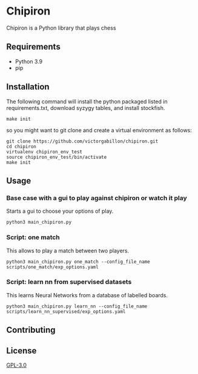 # Chipiron

Chipiron is a Python library that plays chess


## Requirements

* Python 3.9
* pip

## Installation
The following command will install the python packaged listed in requirements.txt, download syzygy tables, and install stockfish.

```console
make init
```
so you might want to git clone and create a virtual environment as follows:
```console
git clone https://github.com/victorgabillon/chipiron.git
cd chipiron
virtualenv chipiron_env_test
source chipiron_env_test/bin/activate
make init
```
## Usage

### Base case with a gui to play against chipiron or watch it play 
Starts a gui to choose your options of play.
```console
python3 main_chipiron.py 
```

### Script: one match
This allows to play a match between two players.
```console
python3 main_chipiron.py one_match --config_file_name scripts/one_match/exp_options.yaml
```

### Script: learn nn from supervised datasets 
This learns Neural Networks from a database of labelled boards.
```console
python3 main_chipiron.py learn_nn --config_file_name scripts/learn_nn_supervised/exp_options.yaml
```

## Contributing


## License
[GPL-3.0](https://choosealicense.com/licenses/gpl-3.0/)